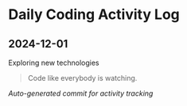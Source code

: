 # Daily Coding Activity Log

## 2024-12-01

Exploring new technologies

> Code like everybody is watching.

*Auto-generated commit for activity tracking*
